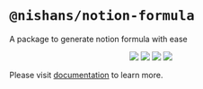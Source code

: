 # `@nishans/notion-formula`

A package to generate notion formula with ease

<p align="center">
  <img src="https://img.shields.io/bundlephobia/minzip/@nishans/notion-formula?label=minzipped&style=flat"/>
  <img src="https://img.shields.io/npm/dw/@nishans/notion-formula?style=flat"/>
  <img src="https://img.shields.io/github/issues/devorein/nishan/@nishans/notion-formula"/>
  <img src="https://img.shields.io/npm/v/@nishans/notion-formula"/>
</p>

Please visit [documentation](https://notion-formula.netlify.app/) to learn more.